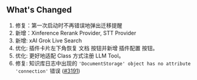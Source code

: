## What's Changed

1. 修复：第一次启动时不再错误地弹出迁移提醒
2. 新增：Xinference Rerank Provider, STT Provider
3. 新增: xAI Grok Live Search
4. 优化: 插件卡片左下角恢复 文档 按钮并新增 插件配置 按钮。
5. 优化: 更好地适配 Class 方式注册 LLM Tool。
6. 修复: 知识库日志中出现的 `'DocumentStorage' object has no attribute 'connection'` 错误 ([#3191](https://github.com/AstrBotDevs/AstrBot/issues/3191))
